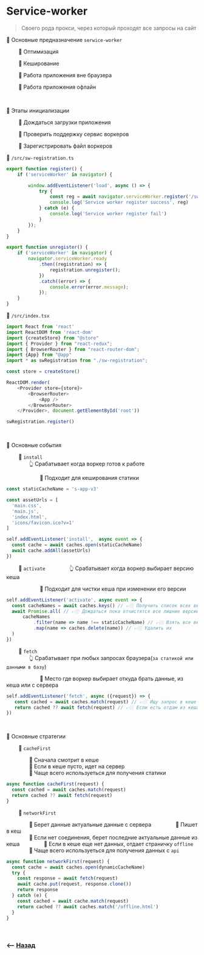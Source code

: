 # Service-worker
> Своего рода прокси, через который проходят все запросы на сайт

💠 Основные предназначение `serwice-worker`

&emsp;&emsp; 🎯 Оптимизация

&emsp;&emsp; 🎯 Кеширование

&emsp;&emsp; 🎯 Работа приложения вне браузера

&emsp;&emsp; 🎯 Работа приложения офлайн

<br>

💠 Этапы инициализации

&emsp;&emsp; 🎯 Дождаться загрузки приложения

&emsp;&emsp; 🎯 Проверить поддержку сервис воркеров

&emsp;&emsp; 🎯 Зарегистрировать файл воркеров

🔹 `/src/sw-registration.ts`      
```typescript jsx
export function register() {
    if ('serviceWorker' in navigator) {

        window.addEventListener('load', async () => {
            try {
                const reg = await navigator.serviceWorker.register('/sw.js')
                console.log('Service worker register success', reg)
            } catch (e) {
                console.log('Service worker register fail')
            }
        });
    }
}

export function unregister() {
    if ('serviceWorker' in navigator) {
        navigator.serviceWorker.ready
            .then((registration) => {
                registration.unregister();
            })
            .catch((error) => {
                console.error(error.message);
            });
    }
}
```

🔹 `/src/index.tsx`
```typescript jsx
import React from 'react'
import ReactDOM from 'react-dom'
import {createStore} from "@store"
import { Provider } from "react-redux";
import { BrowserRouter } from "react-router-dom";
import {App} from "@app"
import * as swRegistration from "./sw-registration";

const store = createStore()

ReactDOM.render(
    <Provider store={store}>
        <BrowserRouter>
            <App />
        </BrowserRouter>
    </Provider>, document.getElementById('root'))

swRegistration.register()
```

<br>

💠 Основные события

&emsp;&emsp; 🔹 `install`    
&emsp;&emsp;&emsp;&emsp; 👆 Срабатывает когда воркер готов к работе  

&emsp;&emsp;&emsp;&emsp;&emsp;&emsp; 🎯 Подходит для кеширования статики       

```typescript jsx
const staticCacheName = 's-app-v3'

const assetUrls = [
  'main.css',
  'main.js',
  'index.html',
  'icons/favicon.ico?v=1'
]

self.addEventListener('install',  async event => {
  const cache = await caches.open(staticCacheName) 
  await cache.addAll(assetUrls)
})
```

&emsp;&emsp; 🔹 `activate`
&emsp;&emsp;&emsp;&emsp; 👆 Срабатывает когда воркер выбирает версию кеша

&emsp;&emsp;&emsp;&emsp;&emsp;&emsp; 🎯 Подходит для чистки кеша при изменении его версии

```typescript jsx
self.addEventListener('activate', async event => {
  const cacheNames = await caches.keys() // 👉🏼 Получить список всех версия кеша
  await Promise.all( // 👉🏼 Дождаться пока отчистятся все лишние версии
      cacheNames
          .filter(name => name !== staticCacheName) // 👉🏼 Взять все версии кроме самой новой
          .map(name => caches.delete(name)) // 👉🏼 Удалить их
  )
})
```

&emsp;&emsp; 🔹 `fetch`  
&emsp;&emsp;&emsp;&emsp; 👆 Срабатывает при любых запросах браузера(`за статикой или данными в базу`)

&emsp;&emsp;&emsp;&emsp;&emsp;&emsp; 🎯 Место где воркер выбирает откуда брать данные, из кеша или с сервера

```typescript jsx
self.addEventListener('fetch', async ({request}) => {
   const cached = await caches.match(request) // 👉🏼 Ищу запрос в кеше
   return cached ?? await fetch(request) // 👉🏼 Если есть отдам из кеша, если нет пошлю запрос на сервер
})
```

<br>

💠 Основные стратегии

&emsp;&emsp; 🔹 `cacheFirst`  

&emsp;&emsp;&emsp;&emsp; 🎯 Сначала смотрит в кеше  
&emsp;&emsp;&emsp;&emsp; 🎯 Если в кеше пусто, идет на сервер  
&emsp;&emsp;&emsp;&emsp; 🎯 Чаще всего используеться для получения статики

```typescript jsx
async function cacheFirst(request) {
  const cached = await caches.match(request)
  return cached ?? await fetch(request)
}
```

&emsp;&emsp; 🔹 `networkFirst`

&emsp;&emsp;&emsp;&emsp; 🎯 Берет данные актуальные данные с сервера
&emsp;&emsp;&emsp;&emsp; 🎯 Пишет в кеш  
&emsp;&emsp;&emsp;&emsp; 🎯 Если нет соединения, берет последние актуальные данные из кеша
&emsp;&emsp;&emsp;&emsp; 🎯 Если в кеше еще нет данных, отдает страничку `offline` 
&emsp;&emsp;&emsp;&emsp; 🎯 Чаще всего используеться для получения данных с `api`

```typescript jsx
async function networkFirst(request) {
  const cache = await caches.open(dynamicCacheName)
  try {
    const response = await fetch(request)
    await cache.put(request, response.clone())
    return response
  } catch (e) {
    const cached = await cache.match(request)
    return cached ?? await caches.match('/offline.html')
  }
}
```

<br>

### ⟵ **<a href="../../readme.md">Назад</a>**
